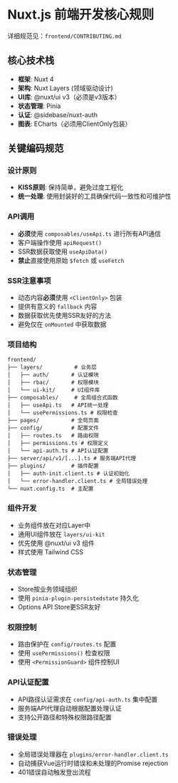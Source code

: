 # Nuxt.js 前端开发核心规则

详细规范见：`frontend/CONTRIBUTING.md`

## 核心技术栈
- **框架**: Nuxt 4
- **架构**: Nuxt Layers (领域驱动设计)
- **UI库**: @nuxt/ui v3（必须是v3版本）
- **状态管理**: Pinia
- **认证**: @sidebase/nuxt-auth
- **图表**: ECharts（必须用ClientOnly包装）

## 关键编码规范

### 设计原则
- **KISS原则**: 保持简单，避免过度工程化
- **统一处理**: 使用封装好的工具确保代码一致性和可维护性

### API调用
- **必须**使用 `composables/useApi.ts` 进行所有API通信
- 客户端操作使用 `apiRequest()`
- SSR数据获取使用 `useApiData()`
- **禁止**直接使用原始 `$fetch` 或 `useFetch`

### SSR注意事项
- 动态内容**必须**使用 `<ClientOnly>` 包装
- 提供有意义的 `fallback` 内容
- 数据获取优先使用SSR友好的方法
- 避免仅在 `onMounted` 中获取数据

### 项目结构
```
frontend/
├── layers/          # 业务层
│   ├── auth/       # 认证模块
│   ├── rbac/       # 权限模块
│   └── ui-kit/     # UI组件库
├── composables/     # 全局组合式函数
│   ├── useApi.ts   # API统一处理
│   └── usePermissions.ts # 权限检查
├── pages/          # 全局页面
├── config/         # 配置文件
│   ├── routes.ts   # 路由权限
│   ├── permissions.ts # 权限定义
│   └── api-auth.ts # API认证配置
├── server/api/v1/[...].ts # 服务端API代理
├── plugins/        # 插件配置
│   ├── auth-init.client.ts # 认证初始化
│   └── error-handler.client.ts # 全局错误处理
└── nuxt.config.ts  # 主配置
```

### 组件开发
- 业务组件放在对应Layer中
- 通用UI组件放在 `layers/ui-kit`
- 优先使用 @nuxt/ui v3 组件
- 样式使用 Tailwind CSS

### 状态管理
- Store按业务领域组织
- 使用 `pinia-plugin-persistedstate` 持久化
- Options API Store更SSR友好

### 权限控制
- 路由保护在 `config/routes.ts` 配置
- 使用 `usePermissions()` 检查权限
- 使用 `<PermissionGuard>` 组件控制UI

### API认证配置
- API路径认证需求在 `config/api-auth.ts` 集中配置
- 服务端API代理自动根据配置处理认证
- 支持公开路径和特殊权限路径配置

### 错误处理
- 全局错误处理器在 `plugins/error-handler.client.ts`
- 自动捕获Vue运行时错误和未处理的Promise rejection
- 401错误自动触发登出流程